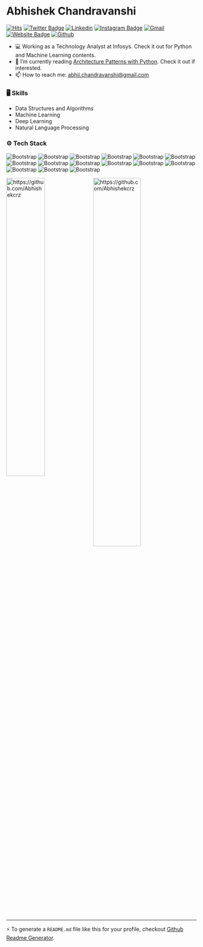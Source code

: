 # Abhishek Chandravanshi

[![Hits](https://hits.seeyoufarm.com/api/count/incr/badge.svg?url=https%3A%2F%2Fgithub.com%2Fhttps://github.com/Abhishekcrz%2Fhttps://github.com/Abhishekcrz&count_bg=%2379C83D&title_bg=%23555555&icon=&icon_color=%23E7E7E7&title=Profile+Views&edge_flat=false)](https://hits.seeyoufarm.com)
[![Twitter Badge](https://img.shields.io/badge/-Twitter-1da1f2?labelColor=1da1f2&logo=twitter&logoColor=white&link=https://twitter.com/https://linkedin.com/in/abhishekcrz)](https://twitter.com/https://linkedin.com/in/abhishekcrz)
[![Linkedin](https://img.shields.io/badge/-LinkedIn-blue?style=flat&logo=Linkedin&logoColor=white)](https://www.linkedin.com/in/https://linkedin.com/in/abhishekcrz/)
[![Instagram Badge](https://img.shields.io/badge/-Instagram-purple?logo=instagram&logoColor=white&link=https://instagram.com/https://instagram.com/abhishekcrz/)](https://www.instagram.com/https://instagram.com/abhishekcrz)
[![Gmail](https://img.shields.io/badge/-Gmail-c14438?style=flat&logo=Gmail&logoColor=white)](mailto:abhii.chandravanshi@gmail.com)
[![Website Badge](https://img.shields.io/badge/-Website-c14438?style=flat&logo=Google-Chrome&logoColor=white&link=https://linkedin.com/in/abhishekcrz)](https://linkedin.com/in/abhishekcrz)
[![Github](https://img.shields.io/github/followers/https://github.com/Abhishekcrz?label=Follow&style=social)](https://github.com/https://github.com/Abhishekcrz)

- 💻 Working as a Technology Analyst at Infosys. Check it out for  Python and Machine Learning contents.
- 🤔 I’m currently reading [Architecture Patterns with Python](https://learning.oreilly.com/library/view/architecture-patterns-with/9781492052197/preface01.html). Check it out if interested.
- 📫 How to reach me: abhii.chandravanshi@gmail.com


### 🖥 Skills

- Data Structures and Algorithms
- Machine Learning
- Deep Learning
- Natural Language Processing
### ⚙️ Tech Stack

![Bootstrap](https://img.shields.io/badge/-Python-05122A?style=for-the-badge&logo=Python&color=353535) ![Bootstrap](https://img.shields.io/badge/-Java-05122A?style=for-the-badge&logo=Java&color=353535) ![Bootstrap](https://img.shields.io/badge/-Docker-05122A?style=for-the-badge&logo=Docker&color=353535) ![Bootstrap](https://img.shields.io/badge/-TensorFlow-05122A?style=for-the-badge&logo=TensorFlow&color=353535) ![Bootstrap](https://img.shields.io/badge/-PyTorch-05122A?style=for-the-badge&logo=PyTorch&color=353535) ![Bootstrap](https://img.shields.io/badge/-Scikit%20Learn-05122A?style=for-the-badge&logo=Scikit-Learn&color=353535) ![Bootstrap](https://img.shields.io/badge/-MongoDB-05122A?style=for-the-badge&logo=MongoDB&color=353535) ![Bootstrap](https://img.shields.io/badge/-MySQL-05122A?style=for-the-badge&logo=MySQL&color=353535) ![Bootstrap](https://img.shields.io/badge/-SQL%20Server-05122A?style=for-the-badge&logo=SQL-Server&color=353535) ![Bootstrap](https://img.shields.io/badge/-PostgreSQL-05122A?style=for-the-badge&logo=PostgreSQL&color=353535) ![Bootstrap](https://img.shields.io/badge/-Pandas-05122A?style=for-the-badge&logo=Pandas&color=353535) ![Bootstrap](https://img.shields.io/badge/-Numpy-05122A?style=for-the-badge&logo=Numpy&color=353535) ![Bootstrap](https://img.shields.io/badge/-Matplotlib-05122A?style=for-the-badge&logo=Matplotlib&color=353535) ![Bootstrap](https://img.shields.io/badge/-Django-05122A?style=for-the-badge&logo=Django&color=353535) ![Bootstrap](https://img.shields.io/badge/-Visual%20Studio%20Code-05122A?style=for-the-badge&logo=Visual-Studio-Code&color=353535)

<div>
  <img width="45%" align="left" src="https://github-readme-stats.vercel.app/api/top-langs?username=https://github.com/Abhishekcrz&show_icons=true&locale=en&layout=compact" alt="https://github.com/Abhishekcrz" />
  <img width="50%"  src="https://github-readme-streak-stats.herokuapp.com/?user=https://github.com/Abhishekcrz&" alt="https://github.com/Abhishekcrz" />
</div>


---
:zap: To generate a `README.md` file like this for your profile, checkout [Github Readme Generator](https://hejazizo-github-profile-readme-srcstreamlit-app-i6skm7.streamlit.app/).
